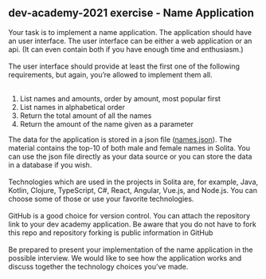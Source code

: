 <h2>dev-academy-2021 exercise - Name Application</h2>
Your task is to implement a name application. The application should have an user interface. The user interface can be either a web application or an api. (It can even contain both if you have enough time and enthusiasm.)
<br></br>
The user interface should provide at least the first one of the following requirements, but again, you’re allowed to implement them all.<br></br>

  1. List names and amounts, order by amount, most popular first
  2. List names in alphabetical order
  3. Return the total amount of all the names
  4. Return the amount of the name given as a parameter

The data for the application is stored in a json file (<a href="https://github.com/solita/dev-academy-2021/blob/main/names.json">names.json</a>). The material contains the top-10 of both male and female names in Solita. You can use the json file directly as your data source or you can store the data in a database if you wish.
<br></br>
Technologies which are used in the projects in Solita are, for example, Java, Kotlin, Clojure, TypeScript, C#, React, Angular, Vue.js, and Node.js. You can choose some of those or use your favorite technologies.
<br></br>
GitHub is a good choice for version control. You can attach the repository link to your dev academy application. Be aware that you do not have to fork this repo and repository forking is public information in GitHub
<br></br>
Be prepared to present your implementation of the name application in the possible interview. We would like to see how the application works and discuss together the technology choices you’ve made.
